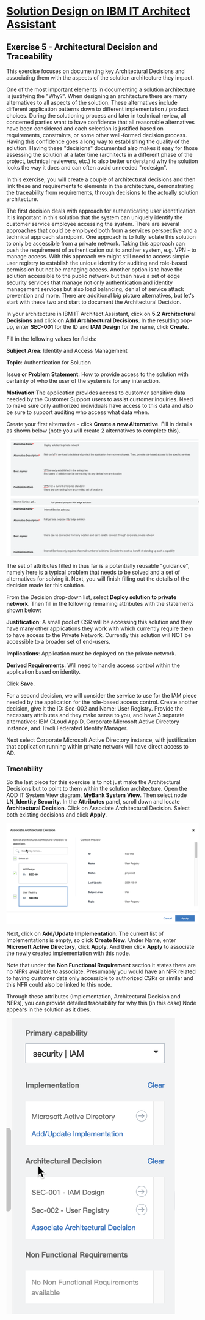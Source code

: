 # [Solution Design on IBM IT Architect Assistant](./Solution-Design-ITAA)

## Exercise 5 - Architectural Decision and Traceability



This exercise focuses on documenting key Architectural Decisions and associating them with the aspects of the solution architecture they impact. 

One of the most important elements in documenting a solution architecture is justifying the "Why?". When designing an architecture there are many alternatives to all aspects of the solution. These alternatives include different application patterns down to different implementation / product choices. During the solutioning process and later in technical review, all concerned parties want to have confidence that all reasonable alternatives have been considered and each selection is justified based on requirements, constraints, or some other well-formed decision process. Having this confidence goes a long way to establishing the quality of the solution. Having these "decisions" documented also makes it easy for those assessing the solution at a later time (architects in a different phase of the project, technical reviewers, etc.) to also better understand why the solution looks the way it does and can often avoid unneeded "redesign".

In this exercise, you will create a couple of architectural decisions and then link these and requirements to elements in the architecture, demonstrating the traceability from requirements, through decisions to the actually solution architecture.

The first decision deals with approach for authenticating user identification. It is important in this solution that the system can uniquely identify the customer service employee accessing the system. There are several approaches that could be employed both from a services perspective and a technical approach standpoint. One approach is to fully isolate this solution to only be accessible from a private network. Taking this approach can push the requirement of authentication out to another system, e.g. VPN - to manage access. With this approach we might still need to access simple user registry to establish the unique identity for auditing and role-based permission but not be managing access. Another option is to have the solution accessible to the public network but then have a set of edge security services that manage not only authentication and identity management services but also load balancing, denial of service attack prevention and more.  There are additional big picture alternatives, but let's start with these two and start to document the Architectural Decision.

In your architecture in IBM IT Architect Assistant, click on **5.2 Architectural Decisions** and click on **Add Architectural Decisions**. In the resulting pop-up, enter **SEC-001** for the ID and **IAM Design** for the name, click **Create**.

Fill in the following values for fields:

**Subject Area**: Identity and Access Management

**Topic**: Authentication for Solution

**Issue or Problem Statement**: How to provide access to the solution with certainty of who the user of the system is for any interaction.

**Motivation**:The application provides access to customer sensitive data needed by the Customer Support users to assist customer inquiries. Need to make sure  only authorized individuals have access to this data and also be sure to support auditing who access what data when.

Create your first alternative - click **Create a new Alternative**. Fill in details as shown below (note you will create 2 alternatives to complete this).

![Alternatives](./images/alternatives.png)

The set of attributes filled in thus far is a potentially reusable "guidance", namely here is a typical problem that needs to be solved and a set of alternatives for solving it. Next, you will finish filling out the details of the decision made for this solution.

From the Decision drop-down list, select **Deploy solution to private network**. Then fill in the following remaining attributes with the statements shown below:

**Justification**: A small pool of CSR will be accessing this solution and they have many  other applications they work with which currently require them to have  access to the Private Network.  Currently this solution will NOT be  accessible to a broader set of end-users.

**Implications**: Application must be deployed on the private network.

**Derived Requirements**: Will need to handle access control within the application based on identity.

Click **Save**.

For a second decision, we will consider the service to use for the IAM piece needed by the application for the role-based access control. Create another decision, give it the ID: Sec-002 and Name: User Registry. Provide the necessary attributes and they make sense to you, and have 3 separate alternatives: IBM CLoud AppID, Corporate Microsoft Active Directory instance, and Tivoli Federated Identity Manager.

Next select Corporate Microsoft Active Directory instance, with justification that application running within private network will have direct access to AD.

### Traceability

So the last piece for this exercise is to not just make the Architectural Decisions but to point to them within the solution architecture. Open the AOD IT System View diagram, **MyBank System View**. Then select node **LN_Identity Security**.  In the **Attributes** panel, scroll down and locate **Architectural Decision**.  Click on Associate Architectural Decision. Select both existing decisions and click **Apply**.

![Associate AD](./images/associate-decision.png)

Next, click on **Add/Update Implementation**. The current list of Implementations is empty, so click **Create New**. Under Name, enter **Microsoft Active Directory**, click **Apply**. And then click **Apply** to associate the newly created implementation with this node.  

Note that under the **Non Functional Requirement** section it states there are no NFRs available to associate.  Presumably you would have an NFR related to having customer data only accessible to authorized CSRs or similar and this NFR could also be linked to this node.   

Through these attributes (Implementation, Architectural Decision and NFRs), you can provide detailed traceability for why this (in this case) Node appears in the solution as it does.

![Traceability](./images/traceability.png)
